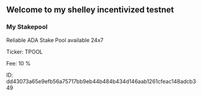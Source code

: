 ## Welcome to my shelley incentivized testnet



### My Stakepool




Reliable ADA Stake Pool available 24x7

Ticker: TPOOL

Fee:    10 %

ID:  dd43073a65e9efb56a75717bb9eb44b484b434d146aab1261cfeac148adcb349
    
